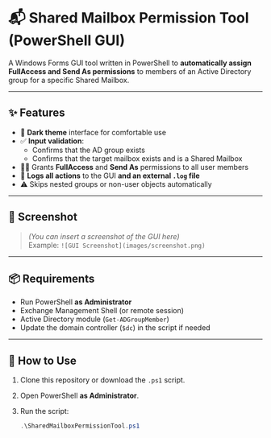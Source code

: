 # 📬 Shared Mailbox Permission Tool (PowerShell GUI)

A Windows Forms GUI tool written in PowerShell to **automatically assign FullAccess and Send As permissions** to members of an Active Directory group for a specific Shared Mailbox.

---

## ✨ Features

- 🖤 **Dark theme** interface for comfortable use
- ✅ **Input validation**:
  - Confirms that the AD group exists
  - Confirms that the target mailbox exists and is a Shared Mailbox
- 🧑‍💻 Grants **FullAccess** and **Send As** permissions to all user members
- 📝 **Logs all actions** to the GUI **and an external `.log` file**
- ⚠️ Skips nested groups or non-user objects automatically

---

## 📸 Screenshot

> *(You can insert a screenshot of the GUI here)*  
> Example: `![GUI Screenshot](images/screenshot.png)`

---

## 📦 Requirements

- Run PowerShell **as Administrator**
- Exchange Management Shell (or remote session)
- Active Directory module (`Get-ADGroupMember`)
- Update the domain controller (`$dc`) in the script if needed

---

## 🚀 How to Use

1. Clone this repository or download the `.ps1` script.

2. Open PowerShell **as Administrator**.

3. Run the script:
   ```powershell
   .\SharedMailboxPermissionTool.ps1
